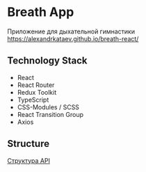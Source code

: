 # Breath App

Приложение для дыхательной гимнастики
https://alexandrkataev.github.io/breath-react/

## Technology Stack

- React
- React Router
- Redux Toolkit
- TypeScript
- CSS-Modules / SCSS
- React Transition Group
- Axios

## Structure

<a href="https://viewer.diagrams.net/?target=blank&highlight=0000ff&nav=1&title=breath-structure.drawio#R7Zxbc6M2FMc%2FjR93xyDA%2BNFxnPXOtDs7TWfbPsogLhuMqBBJ3E9fYYRtfMhlE0AQE8845oAB6%2FeXOBfBBC23j18YToLfqUuiiT51HyfoeqLrtmWL99ywKwyGOS0MPgvdwqQdDbfhf0Qay82y0CVpZUNOacTDpGp0aBwTh1dsmDH6UN3Mo1H1qAn2CTDcOjiC1r9ClwfyZ%2Bmzo31NQj8oj6xZ82LNFpcby1%2BSBtilDycmtJqgJaOUF5%2B2j0sS5W1XtkvxvZsn1h5OjJGYv%2BYL7vof70f0N1rf%2F2E43%2BwfXxebn5%2Fkyd7jKJM%2FWJ4s35UtQFzRIHKRMh5Qn8Y4Wh2tV4xmsUvyw0zF0nGb3yhNhFETxp%2BE852kizNOhSng20iuTTmjd2RJI8qEJaZxvlePxvwGb8MoV863LA7338qttzRjTr6ngHMhA91EC%2FEmfnj%2Blm%2BQfvYp9SOCkzD97NDtfoWT7je98Yp9io%2FHvcK2lM2blod6qgFLTWLmE%2F7MdrIb5I15cgBJ6guhW8KZOKkpIxHm4X1VfViK2D9sd%2BQsPkjUv4BdA9hxkgDyR645pIcg5OQ2wfvmeBCdvcqwS1xeGEWlWiY68sz8JY92Yi%2F%2BgL7EGmv%2F9xz4e8I4eXwWlVxbDmjlACcXH05GC2kKTgaKclRoHK0O0OZjVDpYuNf6arYy6yDOjPl8YUHs5mym28tW4GqWYroI0PUI5hl7N%2BBqoxPNNcmsrtHn1gxhq2tJnAE2Dc1ctQIYqQZsAMDitxEeNgzY8zzdceoAu9bGMhUDni%2BtBWoHsKF6fDYBYOEYMoFxqAO0ZzukXkob28zdfYD3qrQ3j9fUFeO1IF5OGRkuXaW%2BlYaqeFWPzrMaugLpcL2rfuG1FeO1AV7BkY94G8Kr%2BtKrwbD3a%2BzRwdJVGxqd01UeG2kw9F2LXY94m8GrenDWYOz7nVFfhL7DHZ%2F7hVifqkYMo9%2Fr0PNCJ4v47p2QLzXBcQ4ZKe%2FHMAK%2BYiSvlowJjka8LOVuFoyBbzlmfOzAzXRg5X4WLBquw7hZvBfcfVXjLXdc42d9x3Fe3R85N8G55jqsTTsFDcPhRfbuy%2FCY7JDLqjPROgyH7zEbbqykts5wjld5oUGH4XBA6d3ItyG%2Bqr1oHcbCfJcMORfdL77K3SwYBotT8QlvttAvoiTbNepa3dY3yFIdJ81nC6OdeVjKa4U6DIPXBLuEjXwb6cHqAcNqcMKoI%2BKkIY%2FSfZpLqd6HhhXhQYdIPas3KMcLM1ktpKIveIhWXWsoz6f5muGIuFhGqmuGCGax%2Fgy3DXtZl1ttMJTzhWmsBi7BY%2FeV3Vf1JRjBNEd5CRaHtCIu26MC2%2Fo3o%2BWKT%2Bn%2BrjLR5lM7edy3UrlafPLz%2F0VcXe5tUlApV75PSH6E07xJ8ixFeke4E8gFhU7eK9XcksIOUnlm3lC3dQ4EvbyjE2DhbY403qRJoZhRcUNXXN00pm4VZ0C380xZzqEpjtJBcy1%2FnZrersAI72h2OQr89bTFYv9qSYE1qSmjUwFCp%2FhVAnQsjAgU04vDIvxKeRGvH1%2BBHpsZduWtci8cpaPOMKSJDtfWVXEObXSGGgdg3mlngBFEVXCFDuQctU4FK2%2FeVarMy4ltkfayMru92RcGP3XKPJ0D%2FZQcW3FjR3l2Kc%2FDjLDeDJywRF0nT5luGwfOD6tMNO%2BbMmFt%2FQ0%2BajFruVce6uiKNvrsh1nfdAunDLxBt2fTsUcBf1gBn8dSddW2Q0q%2FGwXDGREV93T0Q4d%2FtT9%2FJlKN6LodNWECvygBjsn7j5e8rylIdpu8L9U%2FPiWiDb6qp9WbMDM%2BPiTi7ZeKac%2FowlTv%2BIyI9xG2e0YY3vY0zsh9e8rR6hldmBAXDTtYuGpvedLPsh%2FKb1k0YT55vCO1ObztdV6xeHxO%2FX7dycP%2B0ep%2F" target="_blank">Структура API</a>
